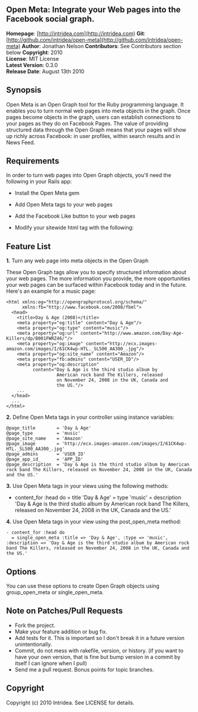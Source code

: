 ## Open Meta: Integrate your Web pages into the Facebook social graph.

**Homepage**:     [http://intridea.com](http://intridea.com)
**Git**:          [http://github.com/intridea/open-meta](http://github.com/intridea/open-meta)
**Author**:       Jonathan Nelson
**Contributors**: See Contributors section below
**Copyright**:    2010    
**License**:      MIT License    
**Latest Version**: 0.3.0   
**Release Date**: August 13th 2010

## Synopsis

Open Meta is an Open Graph tool for the Ruby programming language. It enables you to turn normal web pages into meta objects in the graph. Once pages become objects in the graph, users can establish connections to your pages as they do on Facebook Pages. The value of providing structured data through the Open Graph means that your pages will show up richly across Facebook: in user profiles, within search results and in News Feed.

## Requirements

In order to turn web pages into Open Graph objects, you'll need the following in your Rails app:

* Install the Open Meta gem
* Add Open Meta tags to your web pages
* Add the Facebook Like button to your web pages
* Modify your sitewide html tag with the following:

    <html xmlns:og="http://opengraphprotocol.org/schema/"
          xmlns:fb="http://www.facebook.com/2008/fbml">

Feature List
------------

**1.** Turn any web page into meta objects in the Open Graph

These Open Graph tags allow you to specify structured information about your web pages. The more information you provide, the more opportunities your web pages can be surfaced within Facebook today and in the future. Here's an example for a music page:
     
    <html xmlns:og="http://opengraphprotocol.org/schema/"
          xmlns:fb="http://www.facebook.com/2008/fbml">
      <head>
        <title>Day & Age (2008)</title>
        <meta property="og:title" content="Day & Age"/>
        <meta property="og:type" content="music"/>
        <meta property="og:url" content="http://www.amazon.com/Day-Age-Killers/dp/B001FWRZ46/"/>
        <meta property="og:image" content="http://ecx.images-amazon.com/images/I/61CK4wp-HTL._SL500_AA300_.jpg"/>
        <meta property="og:site_name" content="Amazon"/>
        <meta property="fb:admins" content="USER_ID"/>
        <meta property="og:description"
              content="Day & Age is the third studio album by
                       American rock band The Killers, released
                       on November 24, 2008 in the UK, Canada and
                       the US."/>
        ...
      </head>
      ...
    </html>
  
**2.** Define Open Meta tags in your controller using instance variables:

    @page_title        = 'Day & Age'
    @page_type         = 'music'
    @page_site_name    = 'Amazon'
    @page_image        = 'http://ecx.images-amazon.com/images/I/61CK4wp-HTL._SL500_AA300_.jpg'
    @page_admins       = 'USER_ID'
    @page_app_id_      = 'APP_ID'
    @page_description  = 'Day & Age is the third studio album by American rock band The Killers, released on November 24, 2008 in the UK, Canada and the US.'
  
**3.** Use Open Meta tags in your views using the following methods:

   - content_for :head do
     = title 'Day & Age'
     = type 'music'
     = description 'Day & Age is the third studio album by American rock band The Killers, released on November 24, 2008 in the UK, Canada and the US.'
 
**4.** Use Open Meta tags in your view using the post_open_meta method:

    - content_for :head do
      = single_open_meta :title => 'Day & Age', :type => 'music', :description => 'Day & Age is the third studio album by American rock band The Killers, released on November 24, 2008 in the UK, Canada and the US.'
    
## Options

You can use these options to create Open Graph objects using group_open_meta or single_open_meta.

## Note on Patches/Pull Requests
 
* Fork the project.
* Make your feature addition or bug fix.
* Add tests for it. This is important so I don't break it in a
  future version unintentionally.
* Commit, do not mess with rakefile, version, or history.
  (if you want to have your own version, that is fine but bump version in a commit by itself I can ignore when I pull)
* Send me a pull request. Bonus points for topic branches.

## Copyright

Copyright (c) 2010 Intridea. See LICENSE for details.
